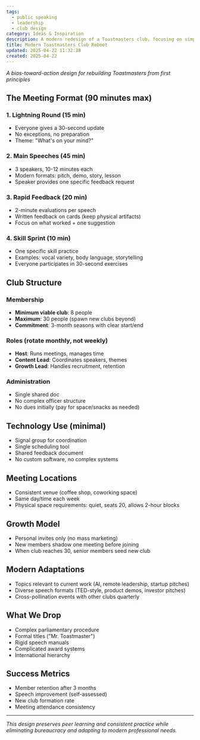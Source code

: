 ```yaml
---
tags:
  - public speaking
  - leadership
  - club design
category: Ideas & Inspiration
description: A modern redesign of a Toastmasters club, focusing on simplified operations and modern adaptations for effective public speaking practice. The format emphasizes rapid feedback, diverse speech styles, and minimal administrative burden, fostering growth and consistent skill improvement.
title: Modern Toastmasters Club Reboot
updated: 2025-04-22 11:32:38
created: 2025-04-22
---
```


*A bias-toward-action design for rebuilding Toastmasters from first principles*

## The Meeting Format (90 minutes max)

### 1. Lightning Round (15 min)
- Everyone gives a 30-second update
- No exceptions, no preparation
- Theme: "What's on your mind?"

### 2. Main Speeches (45 min)
- 3 speakers, 10-12 minutes each
- Modern formats: pitch, demo, story, lesson
- Speaker provides one specific feedback request

### 3. Rapid Feedback (20 min)
- 2-minute evaluations per speech
- Written feedback on cards (keep physical artifacts)
- Focus on what worked + one suggestion

### 4. Skill Sprint (10 min)
- One specific skill practice
- Examples: vocal variety, body language, storytelling
- Everyone participates in 30-second exercises

## Club Structure

### Membership
- **Minimum viable club**: 8 people
- **Maximum**: 30 people (spawn new clubs beyond)
- **Commitment**: 3-month seasons with clear start/end

### Roles (rotate monthly, not weekly)
- **Host**: Runs meetings, manages time
- **Content Lead**: Coordinates speakers, themes
- **Growth Lead**: Handles recruitment, retention

### Administration
- Single shared doc
- No complex officer structure
- No dues initially (pay for space/snacks as needed)

## Technology Use (minimal)
- Signal group for coordination
- Single scheduling tool
- Shared feedback document
- No custom software, no complex systems

## Meeting Locations
- Consistent venue (coffee shop, coworking space)
- Same day/time each week
- Physical space requirements: quiet, seats 20, allows 2-hour blocks

## Growth Model
- Personal invites only (no mass marketing)
- New members shadow one meeting before joining
- When club reaches 30, senior members seed new club

## Modern Adaptations
- Topics relevant to current work (AI, remote leadership, startup pitches)
- Diverse speech formats (TED-style, product demos, investor pitches)
- Cross-pollination events with other clubs quarterly

## What We Drop
- Complex parliamentary procedure
- Formal titles ("Mr. Toastmaster")
- Rigid speech manuals
- Complicated award systems
- International hierarchy

## Success Metrics
- Member retention after 3 months
- Speech improvement (self-assessed)
- New club formation rate
- Meeting attendance consistency

---

*This design preserves peer learning and consistent practice while eliminating bureaucracy and adapting to modern professional needs.*
